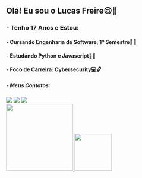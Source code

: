 
<h2>Olá! Eu sou o Lucas Freire😉🌹</h2>
<h3>- Tenho 17 Anos e Estou:</h3>
<h4>- Cursando Engenharia de Software, 1º Semestre👨‍🎓</h4>  
<h4>- Estudando Python e Javascript👨‍💻</h4>
<h4>- Foco de Carreira: Cybersecurity💻🔓</h4>

<h5>- Meus Contatos: </h5>

 <div>        
 <a href= "https://www.linkedin.com/in/lucas-freire-0ba260232/"   target="_blank"><image src="https://img.shields.io/badge/linkedin-%230077B5.svg?style=for-the-badge&logo=linkedin&logoColor=white"></a>
 <a href = "mailto:lucasrodifreire@gmail.com?subject=Olá, Lucas Freire! (from github)"><img src="https://img.shields.io/badge/-Gmail-%23333?style=for-the-badge&logo=gmail&logoColor=white" target="_blank"></a>
 <a href= "https://www.instagram.com/" target="_blank"><image src="https://img.shields.io/badge/Instagram-E4405F?style=for-the-badge&logo=instagram&logoColor=white"></a>
 
 </div>
   
<div>
 <a href="https://github.com/LucaFreire">
 <img height="180em" src="https://github-readme-stats.vercel.app/api?username=LucaFreire&theme=blueberry">
 <img height="100em" src="https://github-readme-stats.vercel.app/api/top-langs/?username=LucaFreire&layout=compact&langs_count=168&theme=blueberry"/>
</div>

